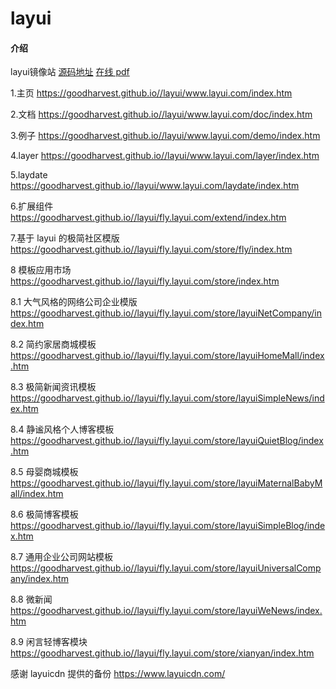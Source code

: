 # layui

#### 介绍
layui镜像站 
[源码地址](https://github.com/goodharvest/layui)
[在线 pdf ](https://goodharvest.github.io//layui/Layui%20%E5%BC%80%E5%8F%91%E4%BD%BF%E7%94%A8%E6%96%87%E6%A1%A3%20-%20%E5%85%A5%E9%97%A8%E6%8C%87%E5%8D%97.pdf)

1.主页
https://goodharvest.github.io//layui/www.layui.com/index.htm

2.文档
https://goodharvest.github.io//layui/www.layui.com/doc/index.htm

3.例子
https://goodharvest.github.io//layui/www.layui.com/demo/index.htm

4.layer
https://goodharvest.github.io//layui/www.layui.com/layer/index.htm

5.laydate
https://goodharvest.github.io//layui/www.layui.com/laydate/index.htm

6.扩展组件
https://goodharvest.github.io//layui/fly.layui.com/extend/index.htm

7.基于 layui 的极简社区模版
https://goodharvest.github.io//layui/fly.layui.com/store/fly/index.htm

8 模板应用市场
https://goodharvest.github.io//layui/fly.layui.com/store/index.htm

8.1 大气风格的网络公司企业模版
https://goodharvest.github.io//layui/fly.layui.com/store/layuiNetCompany/index.htm

8.2 简约家居商城模板
https://goodharvest.github.io//layui/fly.layui.com/store/layuiHomeMall/index.htm

8.3 极简新闻资讯模板
https://goodharvest.github.io//layui/fly.layui.com/store/layuiSimpleNews/index.htm

8.4 静谧风格个人博客模板
https://goodharvest.github.io//layui/fly.layui.com/store/layuiQuietBlog/index.htm

8.5 母婴商城模板
https://goodharvest.github.io//layui/fly.layui.com/store/layuiMaternalBabyMall/index.htm

8.6 极简博客模板
https://goodharvest.github.io//layui/fly.layui.com/store/layuiSimpleBlog/index.htm

8.7 通用企业公司网站模板
https://goodharvest.github.io//layui/fly.layui.com/store/layuiUniversalCompany/index.htm

8.8 微新闻
https://goodharvest.github.io//layui/fly.layui.com/store/layuiWeNews/index.htm

8.9 闲言轻博客模块
https://goodharvest.github.io//layui/fly.layui.com/store/xianyan/index.htm


感谢 layuicdn 提供的备份
https://www.layuicdn.com/
